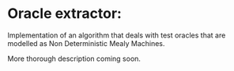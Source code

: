 # Oracle extractor:
Implementation of an algorithm that deals with test oracles that are modelled as Non Deterministic Mealy Machines.

More thorough description coming soon.